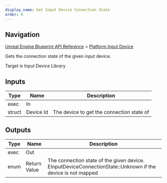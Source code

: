 ```yaml
---
display_name: Get Input Device Connection State
order: 6
---
```

## Navigation

[Unreal Engine Blueprint API Reference](https://dev.epicgames.com/documentation/en-us/unreal-engine/BlueprintAPI) > [Platform Input Device](https://dev.epicgames.com/documentation/en-us/unreal-engine/BlueprintAPI/PlatformInputDevice)

Gets the connection state of the given input device.

Target is Input Device Library

## Inputs

| Type | Name | Description |
| --- | --- | --- |
| exec | In |  |
| struct | Device Id | The device to get the connection state of |

## Outputs

| Type | Name | Description |
| --- | --- | --- |
| exec | Out |  |
| enum | Return Value | The connection state of the given device. EInputDeviceConnectionState::Unknown if the device is not mapped |
